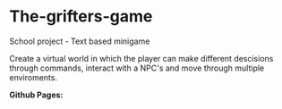 # The-grifters-game
School project - Text based minigame

Create a virtual world in which the player can make different descisions through commands, interact with a NPC's and move through multiple enviroments.



**Github Pages:**

